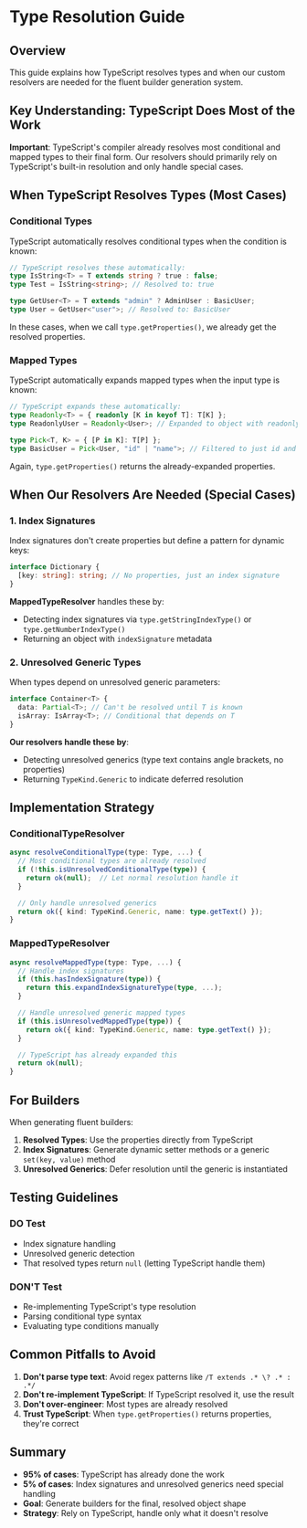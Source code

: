 # Type Resolution Guide

## Overview

This guide explains how TypeScript resolves types and when our custom resolvers are needed for the fluent builder generation system.

## Key Understanding: TypeScript Does Most of the Work

**Important**: TypeScript's compiler already resolves most conditional and mapped types to their final form. Our resolvers should primarily rely on TypeScript's built-in resolution and only handle special cases.

## When TypeScript Resolves Types (Most Cases)

### Conditional Types

TypeScript automatically resolves conditional types when the condition is known:

```typescript
// TypeScript resolves these automatically:
type IsString<T> = T extends string ? true : false;
type Test = IsString<string>; // Resolved to: true

type GetUser<T> = T extends "admin" ? AdminUser : BasicUser;
type User = GetUser<"user">; // Resolved to: BasicUser
```

In these cases, when we call `type.getProperties()`, we already get the resolved properties.

### Mapped Types

TypeScript automatically expands mapped types when the input type is known:

```typescript
// TypeScript expands these automatically:
type Readonly<T> = { readonly [K in keyof T]: T[K] };
type ReadonlyUser = Readonly<User>; // Expanded to object with readonly properties

type Pick<T, K> = { [P in K]: T[P] };
type BasicUser = Pick<User, "id" | "name">; // Filtered to just id and name
```

Again, `type.getProperties()` returns the already-expanded properties.

## When Our Resolvers Are Needed (Special Cases)

### 1. Index Signatures

Index signatures don't create properties but define a pattern for dynamic keys:

```typescript
interface Dictionary {
  [key: string]: string; // No properties, just an index signature
}
```

**MappedTypeResolver** handles these by:

- Detecting index signatures via `type.getStringIndexType()` or `type.getNumberIndexType()`
- Returning an object with `indexSignature` metadata

### 2. Unresolved Generic Types

When types depend on unresolved generic parameters:

```typescript
interface Container<T> {
  data: Partial<T>; // Can't be resolved until T is known
  isArray: IsArray<T>; // Conditional that depends on T
}
```

**Our resolvers handle these by**:

- Detecting unresolved generics (type text contains angle brackets, no properties)
- Returning `TypeKind.Generic` to indicate deferred resolution

## Implementation Strategy

### ConditionalTypeResolver

```typescript
async resolveConditionalType(type: Type, ...) {
  // Most conditional types are already resolved
  if (!this.isUnresolvedConditionalType(type)) {
    return ok(null);  // Let normal resolution handle it
  }

  // Only handle unresolved generics
  return ok({ kind: TypeKind.Generic, name: type.getText() });
}
```

### MappedTypeResolver

```typescript
async resolveMappedType(type: Type, ...) {
  // Handle index signatures
  if (this.hasIndexSignature(type)) {
    return this.expandIndexSignatureType(type, ...);
  }

  // Handle unresolved generic mapped types
  if (this.isUnresolvedMappedType(type)) {
    return ok({ kind: TypeKind.Generic, name: type.getText() });
  }

  // TypeScript has already expanded this
  return ok(null);
}
```

## For Builders

When generating fluent builders:

1. **Resolved Types**: Use the properties directly from TypeScript
2. **Index Signatures**: Generate dynamic setter methods or a generic `set(key, value)` method
3. **Unresolved Generics**: Defer resolution until the generic is instantiated

## Testing Guidelines

### DO Test

- Index signature handling
- Unresolved generic detection
- That resolved types return `null` (letting TypeScript handle them)

### DON'T Test

- Re-implementing TypeScript's type resolution
- Parsing conditional type syntax
- Evaluating type conditions manually

## Common Pitfalls to Avoid

1. **Don't parse type text**: Avoid regex patterns like `/T extends .* \? .* : .*/`
2. **Don't re-implement TypeScript**: If TypeScript resolved it, use the result
3. **Don't over-engineer**: Most types are already resolved
4. **Trust TypeScript**: When `type.getProperties()` returns properties, they're correct

## Summary

- **95% of cases**: TypeScript has already done the work
- **5% of cases**: Index signatures and unresolved generics need special handling
- **Goal**: Generate builders for the final, resolved object shape
- **Strategy**: Rely on TypeScript, handle only what it doesn't resolve

